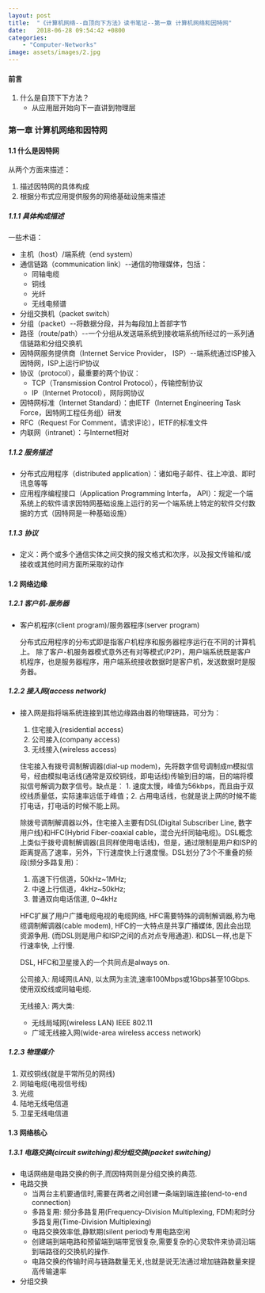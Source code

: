 ```yaml
---
layout: post
title:  "《计算机网络--自顶向下方法》读书笔记--第一章 计算机网络和因特网"
date:   2018-06-28 09:54:42 +0800
categories: 
    - "Computer-Networks"
image: assets/images/2.jpg
---
```


#### 前言
1. 什么是自顶下下方法？
    - 从应用层开始向下一直讲到物理层

### 第一章 计算机网络和因特网

#### 1.1 什么是因特网

从两个方面来描述：
1. 描述因特网的具体构成
2. 根据分布式应用提供服务的网络基础设施来描述

##### 1.1.1 具体构成描述
一些术语：
- 主机（host）/端系统（end system）
- 通信链路（communication link）--通信的物理媒体，包括：
    - 同轴电缆
    - 铜线
    - 光纤
    - 无线电频谱
- 分组交换机（packet switch）
- 分组（packet）--将数据分段，并为每段加上首部字节
- 路径（route/path）--一个分组从发送端系统到接收端系统所经过的一系列通信链路和分组交换机
- 因特网服务提供商（Internet Service Provider， ISP）--端系统通过ISP接入因特网，ISP上运行IP协议
- 协议（protocol），最重要的两个协议：
    - TCP（Transmission Control Protocol），传输控制协议
    - IP（Internet Protocol），网际网协议
- 因特网标准（Internet Standard）：由IETF（Internet Engineering Task Force，因特网工程任务组）研发
- RFC（Request For Comment，请求评论），IETF的标准文件
- 内联网（intranet）：与Internet相对

##### 1.1.2 服务描述
- 分布式应用程序（distributed application）：诸如电子邮件、往上冲浪、即时讯息等等
- 应用程序编程接口（Application Programming Interfa， API）：规定一个端系统上的软件请求因特网基础设施上运行的另一个端系统上特定的软件交付数据的方式（因特网是一种基础设施）

##### 1.1.3 协议
- 定义：两个或多个通信实体之间交换的报文格式和次序，以及报文传输和/或接收或其他时间方面所采取的动作

#### 1.2 网络边缘

##### 1.2.1 客户机-服务器

- 客户机程序(client program)/服务器程序(server program)

    分布式应用程序的分布式即是指客户机程序和服务器程序运行在不同的计算机上。
    除了客户-机服务器模式意外还有对等模式(P2P)，用户端系统既是客户机程序，也是服务器程序，用户端系统接收数据时是客户机，发送数据时是服务器。

##### 1.2.2 接入网(access network)

- 接入网是指将端系统连接到其他边缘路由器的物理链路，可分为：

   1. 住宅接入(residential access)
   2. 公司接入(company access)
   3. 无线接入(wireless access)

   住宅接入有拨号调制解调器(dial-up modem)，先将数字信号调制成m模拟信号，经由模拟电话线(通常是双绞铜线，即电话线)传输到目的端，目的端将模拟信号解调为数字信号。缺点是： 1. 速度太慢，峰值为56kbps，而且由于双绞线质量低，实际速率远低于峰值；2. 占用电话线，也就是说上网的时候不能打电话，打电话的时候不能上网。

   除拨号调制解调器以外，住宅接入主要有DSL(Digital Subscriber Line, 数字用户线)和HFC(Hybrid Fiber-coaxial cable，混合光纤同轴电缆)。DSL概念上类似于拨号调制解调器(且同样使用电话线)，但是，通过限制是用户和ISP的距离提高了速率，另外，下行速度快上行速度慢。DSL划分了3个不重叠的频段(频分多路复用)：
   
   1. 高速下行信道，50kHz~1MHz;
   2. 中速上行信道，4kHz~50kHz;
   3. 普通双向电话信道, 0~4kHz
   
   HFC扩展了用户广播电缆电视的电缆网络, HFC需要特殊的调制解调器,称为电缆调制解调器(cable modem), HFC的一大特点是共享广播媒体, 因此会出现资源争用. (而DSL则是用户和ISP之间的点对点专用通道). 和DSL一样,也是下行速率快, 上行慢. 

   DSL, HFC和卫星接入的一个共同点是always on. 

    公司接入: 局域网(LAN), 以太网为主流,速率100Mbps或1Gbps甚至10Gbps. 使用双绞线或同轴电缆.

    无线接入: 两大类:

     - 无线局域网(wireless LAN) IEEE 802.11
     - 广域无线接入网(wide-area wireless access network)
    
##### 1.2.3 物理媒介

 1. 双绞铜线(就是平常所见的网线)
 2. 同轴电缆(电视信号线)
 3. 光缆
 4. 陆地无线电信道
 5. 卫星无线电信道
   
#### 1.3 网络核心

##### 1.3.1 电路交换(circuit switching)和分组交换(packet switching)

- 电话网络是电路交换的例子,而因特网则是分组交换的典范.
- 电路交换
  - 当两台主机要通信时,需要在两者之间创建一条端到端连接(end-to-end connection)
  - 多路复用: 频分多路复用(Frequency-Division Multiplexing, FDM)和时分多路复用(Time-Division Multiplexing)
  - 电路交换效率低,静默期(silent period)专用电路空闲
  - 创建端到端电路和预留端到端带宽很复杂,需要复杂的心灵软件来协调沿端到端路径的交换机的操作.
  - 电路交换的传输时间与链路数量无关,也就是说无法通过增加链路数量来提高传输速率
- 分组交换